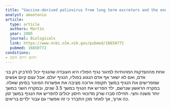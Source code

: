 ```yaml
---
title: "Vaccine-derived poliovirus from long term excretors and the end game of polio eradication"
analyst: amantonio
article:
  type: article
  authors: Martín
  year: 2005
  journal: Biologicals
  link: https://www.ncbi.nlm.nih.gov/pubmed/16650772
  pubmed: 16650772
conditions:
- זיהום וירוס חיסון
---
```


אחת מההצדקות המהותיות למיגור נגיף הפוליו היא העובדה שהנגיף יכול להדביק רק בני אדם, ואם לא ישאר אף אדם הנגוע בפוליו, הנגיף יעלם. אבל עצם קיום אנשים שמפרישים את הנגיף במשך תקופה ארוכה מציבה את אפשרות המיגור בסימן שאלה.
במקרה הראשון שנרשם, ילד הפריש את הנגיף במשך 3.5 שנים, ובמקרה השני במשך יותר משנה וחצי. תחילה סברו שרק מדוכאי חיסון יכולים להפריש את הנגיף במשך זמן כה ארוך, אך לאחר מכן התברר כי זה אפשרי גם עבור ילדים בריאים.
